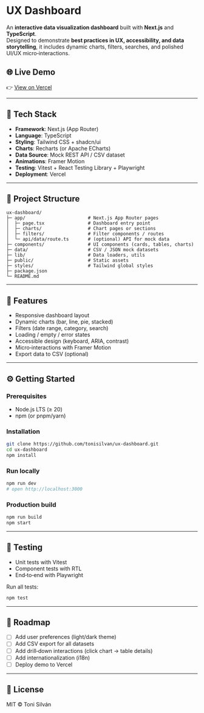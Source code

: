 # UX Dashboard

An **interactive data visualization dashboard** built with **Next.js** and **TypeScript**.  
Designed to demonstrate **best practices in UX, accessibility, and data storytelling**, 
it includes dynamic charts, filters, searches, and polished UI/UX micro‑interactions.

## 🌐 Live Demo

👉 [View on Vercel](https://ux-dashboard.vercel.app/)

---

## 🚀 Tech Stack

- **Framework**: Next.js (App Router)
- **Language**: TypeScript
- **Styling**: Tailwind CSS + shadcn/ui
- **Charts**: Recharts (or Apache ECharts)
- **Data Source**: Mock REST API / CSV dataset
- **Animations**: Framer Motion
- **Testing**: Vitest + React Testing Library + Playwright
- **Deployment**: Vercel

---

## 📂 Project Structure

```
ux-dashboard/
├─ app/                       # Next.js App Router pages
│  ├─ page.tsx                # Dashboard entry point
│  ├─ charts/                 # Chart pages or sections
│  ├─ filters/                # Filter components / routes
│  └─ api/data/route.ts       # (optional) API for mock data
├─ components/                # UI components (cards, tables, charts)
├─ data/                      # CSV / JSON mock datasets
├─ lib/                       # Data loaders, utils
├─ public/                    # Static assets
├─ styles/                    # Tailwind global styles
├─ package.json
└─ README.md
```

---

## 🧩 Features

- Responsive dashboard layout
- Dynamic charts (bar, line, pie, stacked)
- Filters (date range, category, search)
- Loading / empty / error states
- Accessible design (keyboard, ARIA, contrast)
- Micro‑interactions with Framer Motion
- Export data to CSV (optional)

---

## ⚙️ Getting Started

### Prerequisites
- Node.js LTS (≥ 20)
- npm (or pnpm/yarn)

### Installation
```bash
git clone https://github.com/tonisilvan/ux-dashboard.git
cd ux-dashboard
npm install
```

### Run locally
```bash
npm run dev
# open http://localhost:3000
```

### Production build
```bash
npm run build
npm start
```

---

## 🧪 Testing

- Unit tests with Vitest
- Component tests with RTL
- End‑to‑end with Playwright

Run all tests:
```bash
npm test
```

---

## 📜 Roadmap

- [ ] Add user preferences (light/dark theme)
- [ ] Add CSV export for all datasets
- [ ] Add drill‑down interactions (click chart → table details)
- [ ] Add internationalization (i18n)
- [ ] Deploy demo to Vercel

---

## 📄 License

MIT © Toni Silván
